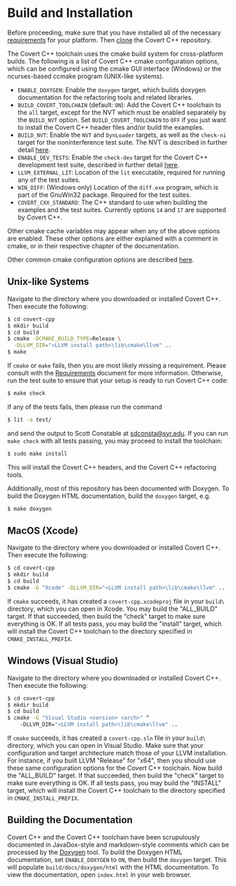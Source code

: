 Build and Installation
=======================

Before proceeding, make sure that you have installed all of the necessary
[requirements](docs/Requirements.md) for your platform. Then [clone](README.md)
the Covert C++ repository.

The Covert C++ toolchain uses the cmake build system for cross-platform builds.
The following is a list of Covert C++ cmake configuration options, which can
be configured using the cmake GUI interface (Windows) or the ncurses-based
ccmake program (UNIX-like systems).

- `ENABLE_DOXYGEN`: Enable the `doxygen` target, which builds doxygen
  documentation for the refactoring tools and related libraries.
- `BUILD_COVERT_TOOLCHAIN` (default: `ON`): Add the Covert C++ toolchain to
  the `all` target, except for the NVT which must be enabled separately by the
  `BUILD_NVT` option. Set `BUILD_COVERT_TOOLCHAIN` to `OFF` if you just want
  to install the Covert C++ header files and/or build the examples.
- `BUILD_NVT`: Enable the `NVT` and `DynLoader` targets, as well as the
  `check-ni` target for the noninterference test suite. The NVT is described
  in further detail [here](NVT.md).
- `ENABLE_DEV_TESTS`: Enable the `check-dev` target for the Covert C++
  development test suite, described in further detail [here](Development.md).
- `LLVM_EXTERNAL_LIT`: Location of the `lit` executable, required for running any of
  the test suites.
- `WIN_DIFF`: (Windows only) Location of the `diff.exe` program, which is part
  of the GnuWin32 package. Required for the test suites.
- `COVERT_CXX_STANDARD`: The C++ standard to use when building the examples
  and the test suites. Currently options `14` and `17` are supported by Covert
  C++.

Other cmake cache variables may appear when any of the above options are
enabled. These other options are either explained with a comment in cmake, or
in their respective chapter of the documentation.

Other common cmake configuration options are described [here](https://cmake.org/Wiki/CMake_Useful_Variables).

Unix-like Systems
-----------------------

Navigate to the directory where you downloaded or installed Covert C++. Then
execute the following:
```bash
$ cd covert-cpp
$ mkdir build
$ cd build
$ cmake -DCMAKE_BUILD_TYPE=Release \
  -DLLVM_DIR="<LLVM install path>\lib\cmake\llvm" ..
$ make
```
If `cmake` or `make` fails, then you are most likely missing a requirement.
Please consult with the [Requirements](docs/Requirements.md) document for more
information. Otherwise, run the test suite to ensure that your setup is ready
to run Covert C++ code:
```bash
$ make check
```
If any of the tests fails, then please run the command
```bash
$ lit -a test/
```
and send the output to Scott Constable at <sdconsta@syr.edu>.
If you can run `make check` with all tests passing, you may proceed to
install the toolchain:
```bash
$ sudo make install
```
This will install the Covert C++ headers, and the Covert C++ refactoring tools.

Additionally, most of this repository has been documented with Doxygen. To
build the Doxygen HTML documentation, build the `doxygen` target, e.g.
```bash
$ make doxygen
```

MacOS (Xcode)
-----------------------

Navigate to the directory where you downloaded or installed Covert C++. Then
execute the following:
```bash
$ cd covert-cpp
$ mkdir build
$ cd build
$ cmake -G "Xcode" -DLLVM_DIR="<LLVM install path>\lib\cmake\llvm" ..
```
If `cmake` succeeds, it has created a `covert-cpp.xcodeproj` file in your
`build\` directory, which you can open in Xcode. You may build the "ALL_BUILD"
target. If that succeeded, then build the "check" target to make sure everything
is OK. If all tests pass, you may build the "install" target, which will install
the Covert C++ toolchain to the directory specified in `CMAKE_INSTALL_PREFIX`.

Windows (Visual Studio)
-----------------------

Navigate to the directory where you downloaded or installed Covert C++. Then
execute the following:
```bash
$ cd covert-cpp
$ mkdir build
$ cd build
$ cmake -G "Visual Studio <version> <arch>" ^
    -DLLVM_DIR="<LLVM install path>\lib\cmake\llvm" ..
```
If `cmake` succeeds, it has created a `covert-cpp.sln` file in your `build\`
directory, which you can open in Visual Studio. Make sure that your
configuration and target architecture match those of your LLVM installation.
For instance, if you built LLVM "Release" for "x64", then you should use these
same configuration options for the Covert C++ toolchain. Now build the "ALL_BUILD"
target. If that succeeded, then build the "check" target to make sure everything
is OK. If all tests pass, you may build the "INSTALL" target, which will install
the Covert C++ toolchain to the directory specified in `CMAKE_INSTALL_PREFIX`.

Building the Documentation
--------------------------

Covert C++ and the Covert C++ toolchain have been scrupulously documented in
JavaDox-style and markdown-style comments which can be processed by the
[Doxygen](http://www.stack.nl/~dimitri/doxygen/) tool. To build the Doxygen
HTML documentation, set `ENABLE_DOXYGEN` to `ON`, then build the `doxygen` target.
This will populate `build/docs/doxygen/html` with the HTML documentation. To view
the documentation, open `index.html` in your web browser.

